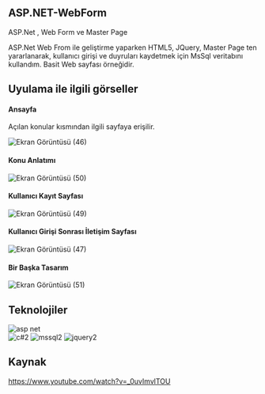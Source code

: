 ## ASP.NET-WebForm

ASP.Net , Web Form ve Master Page

ASP.Net Web From ile geliştirme yaparken HTML5, JQuery, Master Page ten yararlanarak, kullanıcı girişi ve duyruları kaydetmek için
MsSql veritabını kullandım.
Basit Web sayfası örneğidir.

## Uyulama ile ilgili görseller

<h4>Ansayfa</h4>
Açılan konular kısmından ilgili sayfaya erişilir.

![Ekran Görüntüsü (46)](https://user-images.githubusercontent.com/48350459/73549540-d5e8ce80-4453-11ea-825d-c69b05992ea1.png)

<h4>Konu Anlatımı</h4>

![Ekran Görüntüsü (50)](https://user-images.githubusercontent.com/48350459/73549742-3a0b9280-4454-11ea-939d-7cb5c42cf862.png)

<h4>Kullanıcı Kayıt Sayfası</h4>

![Ekran Görüntüsü (49)](https://user-images.githubusercontent.com/48350459/73549765-4bed3580-4454-11ea-9bcf-fa2cbca06f1c.png)

<h4>Kullanıcı Girişi Sonrası İletişim Sayfası</h4>

![Ekran Görüntüsü (47)](https://user-images.githubusercontent.com/48350459/73549823-6e7f4e80-4454-11ea-826e-1c998e51e477.png)

<h4>Bir Başka Tasarım</h4>

![Ekran Görüntüsü (51)](https://user-images.githubusercontent.com/48350459/73549866-8525a580-4454-11ea-8619-aec142595d30.png)

## Teknolojiler
![asp net](https://user-images.githubusercontent.com/48350459/73548486-ebf58f80-4451-11ea-8560-779ac9c532d0.jpg)<br/>
![c#2](https://user-images.githubusercontent.com/48350459/73549298-62df5800-4453-11ea-8dd7-510a25ed8ebf.jpg)
![mssql2](https://user-images.githubusercontent.com/48350459/73549299-6377ee80-4453-11ea-9223-96a1eaab98b1.png)
![jquery2](https://user-images.githubusercontent.com/48350459/73549300-6377ee80-4453-11ea-8021-221a1fd0c859.gif)

  

## Kaynak

  https://www.youtube.com/watch?v=_0uvImvlTOU
